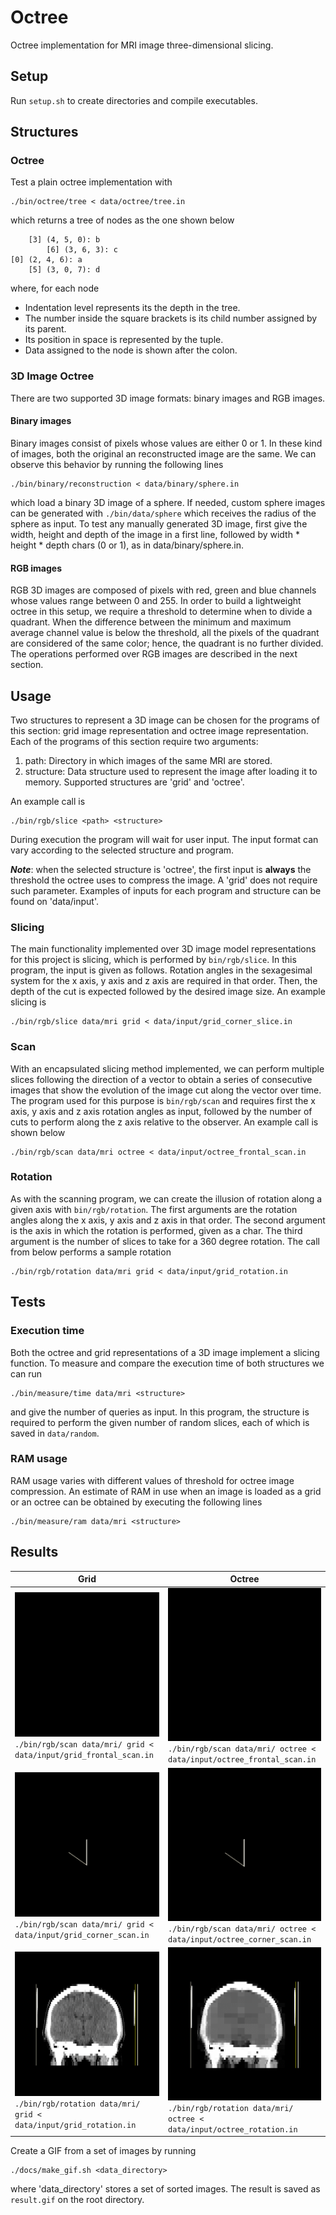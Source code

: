 # Octree

Octree implementation for MRI image three-dimensional slicing.

## Setup

Run `setup.sh` to create directories and compile executables.

## Structures

### Octree

Test a plain octree implementation with

```
./bin/octree/tree < data/octree/tree.in
```

which returns a tree of nodes as the one shown below

```
    [3] (4, 5, 0): b
        [6] (3, 6, 3): c
[0] (2, 4, 6): a
    [5] (3, 0, 7): d
```

where, for each node
* Indentation level represents its the depth in the tree.
* The number inside the square brackets is its child number assigned by its parent.
* Its position in space is represented by the tuple.
* Data assigned to the node is shown after the colon.

### 3D Image Octree

There are two supported 3D image formats: binary images and RGB images.

#### Binary images

Binary images consist of pixels whose values are either 0 or 1. In these kind of images, both the original an reconstructed image are the same. We can observe this behavior by running the following lines

```
./bin/binary/reconstruction < data/binary/sphere.in
```

which load a binary 3D image of a sphere. If needed, custom sphere images can be generated with `./bin/data/sphere` which receives the radius of the sphere as input. To test any manually generated 3D image, first give the width, height and depth of the image in a first line, followed by width \* height \* depth chars (0 or 1), as in data/binary/sphere.in.

#### RGB images

RGB 3D images are composed of pixels with red, green and blue channels whose values range between 0 and 255. In order to build a lightweight octree in this setup, we require a threshold to determine when to divide a quadrant. When the difference between the minimum and maximum average channel value is below the threshold, all the pixels of the quadrant are considered of the same color; hence, the quadrant is no further divided. The operations performed over RGB images are described in the next section.

## Usage

Two structures to represent a 3D image can be chosen for the programs of this section: grid image representation and octree image representation. Each of the programs of this section require two arguments:

1. path: Directory in which images of the same MRI are stored.
2. structure: Data structure used to represent the image after loading it to memory. Supported structures are 'grid' and 'octree'. 

An example call is

```
./bin/rgb/slice <path> <structure>
```

During execution the program will wait for user input. The input format can vary according to the selected structure and program.

**_Note_**: when the selected structure is 'octree', the first input is **always** the threshold the octree uses to compress the image. A 'grid' does not require such parameter. Examples of inputs for each program and structure can be found on 'data/input'.

### Slicing

The main functionality implemented over 3D image model representations for this project is slicing, which is performed by `bin/rgb/slice`. In this program, the input is given as follows. Rotation angles in the sexagesimal system for the x axis, y axis and z axis are required in that order. Then, the depth of the cut is expected followed by the desired image size. An example slicing is 

```
./bin/rgb/slice data/mri grid < data/input/grid_corner_slice.in
```

### Scan

With an encapsulated slicing method implemented, we can perform multiple slices following the direction of a vector to obtain a series of consecutive images that show the evolution of the image cut along the vector over time. The program used for this purpose is `bin/rgb/scan` and requires first the x axis, y axis and z axis rotation angles as input, followed by the number of cuts to perform along the z axis relative to the observer. An example call is shown below

```
./bin/rgb/scan data/mri octree < data/input/octree_frontal_scan.in
```

### Rotation

As with the scanning program, we can create the illusion of rotation along a given axis with `bin/rgb/rotation`. The first arguments are the rotation angles along the x axis, y axis and z axis in that order. The second argument is the axis in which the rotation is performed, given as a char. The third argument is the number of slices to take for a 360 degree rotation. The call from below performs a sample rotation

```
./bin/rgb/rotation data/mri grid < data/input/grid_rotation.in
```

## Tests

### Execution time

Both the octree and grid representations of a 3D image implement a slicing function. To measure and compare the execution time of both structures we can run

```
./bin/measure/time data/mri <structure>
```

and give the number of queries as input. In this program, the structure is required to perform the given number of random slices, each of which is saved in `data/random`.

### RAM usage

RAM usage varies with different values of threshold for octree image compression. An estimate of RAM in use when an image is loaded as a grid or an octree can be obtained by executing the following lines

```
./bin/measure/ram data/mri <structure>
```

## Results

| Grid | Octree |
| ---- | ------ |
| ![Grid frontal scan](docs/gif/grid_frontal_scan.gif)<br> `./bin/rgb/scan data/mri/ grid < data/input/grid_frontal_scan.in` | ![Grid corner scan](docs/gif/octree_frontal_scan.gif)<br> `./bin/rgb/scan data/mri/ octree < data/input/octree_frontal_scan.in` |
| ![Grid corner scan](docs/gif/grid_corner_scan.gif)<br> `./bin/rgb/scan data/mri/ grid < data/input/grid_corner_scan.in` | ![Octree corner scan](docs/gif/octree_corner_scan.gif)<br> `./bin/rgb/scan data/mri/ octree < data/input/octree_corner_scan.in` |
| ![Grid rotation](docs/gif/grid_rotation.gif)<br> `./bin/rgb/rotation data/mri/ grid < data/input/grid_rotation.in` | ![Octree rotation](docs/gif/octree_rotation.gif)<br> `./bin/rgb/rotation data/mri/ octree < data/input/octree_rotation.in` |

Create a GIF from a set of images by running

```
./docs/make_gif.sh <data_directory>
```

where 'data\_directory' stores a set of sorted images. The result is saved as `result.gif` on the root directory.
